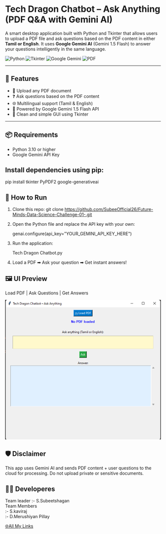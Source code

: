 # Tech Dragon Chatbot – Ask Anything (PDF Q&A with Gemini AI)

A smart desktop application built with Python and Tkinter that allows users to upload a PDF file and ask questions based on the PDF content in either **Tamil or English**. It uses **Google Gemini AI** (Gemini 1.5 Flash) to answer your questions intelligently in the same language.

![Python](https://img.shields.io/badge/Python-3.10+-blue.svg)
![Tkinter](https://img.shields.io/badge/GUI-Tkinter-lightblue)
![Google Gemini](https://img.shields.io/badge/API-GeminiAI-yellow)
![PDF](https://img.shields.io/badge/Input-PDF-orange)

---

## 🧠 Features

- 📄 Upload any PDF document
- ❓ Ask questions based on the PDF content
- 🌐 Multilingual support (Tamil & English)
- 🤖 Powered by Google Gemini 1.5 Flash API
- 💬 Clean and simple GUI using Tkinter

---

## 📦 Requirements

- Python 3.10 or higher 
- Google Gemini API Key


## Install dependencies using pip:
 
 pip install tkinter PyPDF2 google-generativeai

 ## 🚀 How to Run

 01. Clone this repo:  git clone https://github.com/SubeeOfficial26/Future-Minds-Data-Science-Challenge-01-.git

02. Open the Python file and replace the API key with your own:

    genai.configure(api_key="YOUR_GEMINI_API_KEY_HERE")

03. Run the application:

     Tech Dragon Chatbot.py

04. Load a PDF ➡ Ask your question ➡ Get instant answers!

## 🖼️ UI Preview

Load PDF | Ask Questions | Get Answers
 
 <img src="Chat bot screenshot.png" alt="Chat bot screenshot">


## 🛡️ Disclaimer
This app uses Gemini AI and sends PDF content + user questions to the cloud for processing. Do not upload private or sensitive documents.


## 👨‍💻 Developeres
Team leader :- S.Subeetshagan <br>
Team Members <br>
:- S.kaviraj <br>
:- D.Merushiyan Pillay   

  <!-- Linktree Link -->
<a href="https://linktr.ee/s.subeetshagan" target="_blank">🌐All My Links</a>           
